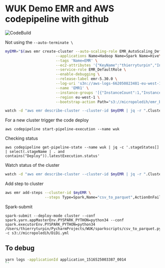 # WUK Demo EMR and AWS codepipeline with github

![CodeBuild](https://codebuild.eu-west-1.amazonaws.com/badges?uuid=eyJlbmNyeXB0ZWREYXRhIjoiSVNrcWorUUpmeFZqbmxMZHRTYzJWSnhrNndDQkJsYURET3RjczJoeVU5SDZLVHF3dmtxdkZ1OGgyVENoRUVlNlM1elNjM3dPdTlrb2JtYW5oWExQZFRnPSIsIml2UGFyYW1ldGVyU3BlYyI6IlhKU1UxOGpyMW1ITm1oL2QiLCJtYXRlcmlhbFNldFNlcmlhbCI6MX0%3D&branch=master)

Not using the `--auto-terminate \`  

```bash
myEMR="$(aws emr create-cluster --auto-scaling-role EMR_AutoScaling_DefaultRole \
                       --applications Name=Hadoop Name=Spark Name=Hive\
                       --tags 'Name=EMR' \
                       --ec2-attributes '{"KeyName":"thierryturpin","InstanceProfile":"EMR_EC2_DefaultRole","ServiceAccessSecurityGroup":"sg-cb4309af","SubnetId":"subnet-c167d1a4","EmrManagedSlaveSecurityGroup":"sg-ca4309ae","EmrManagedMasterSecurityGroup":"sg-c94309ad"}' \
                       --service-role EMR_DefaultRole \
                       --enable-debugging \
                       --release-label emr-5.30.0 \
                       --log-uri 's3n://aws-logs-662050823481-eu-west-1/elasticmapreduce/' \
                       --name 'EMR1' \
                       --instance-groups '[{"InstanceCount":1,"InstanceGroupType":"MASTER","InstanceType":"c5.2xlarge","Name":"Master - 1"},{"InstanceCount":2,"InstanceGroupType":"CORE","InstanceType":"c5.2xlarge","Name":"Core - 2"}]' \
                       --region eu-west-1 \
                       --bootstrap-action Path="s3://micropoledih/emr_bootstrap_codepipeline.sh" | jq -r ".ClusterId" )"; echo $myEMR

watch -d "aws emr describe-cluster --cluster-id $myEMR | jq -r ".Cluster.Status.State""

```

For a new cluster trigger the code deploy

```
aws codepipeline start-pipeline-execution --name wuk
```

Checking status
```
aws codepipeline get-pipeline-state --name wuk | jq -c '.stageStates[] | select(.stageName | . and contains("Deploy")).latestExecution.status'
```

Watch status of the cluster
```bash
watch -d "aws emr describe-cluster --cluster-id $myEMR | jq -r ".Cluster.Status.State""
```

Add step to cluster

```bash
aws emr add-steps --cluster-id $myEMR \
                  --steps Type=Spark,Name="csv_to_parquet",ActionOnFailure=CONTINUE,Args=[--deploy-mode,cluster,--conf,spark.yarn.appMasterEnv.PYSPARK_PYTHON=python36,--conf,spark.executorEnv.PYSPARK_PYTHON=python36,/home/hadoop/sparkscripts/csv_to_parquet_ref.py,-cs3n://dih2018/extract_audiences.csv,-d/home/hadoop/sparkscripts/csv_to_parquet.yml]

```

Spark-submit
```
spark-submit --deploy-mode cluster --conf spark.yarn.appMasterEnv.PYSPARK_PYTHON=python34 --conf spark.executorEnv.PYSPARK_PYTHON=python34 /Users/thierryturpin/PycharmProjects/WUK/sparkscripts/csv_to_parquet.py -c s3://micropoledih/DiDi.yml

```

## To debug
```bash
yarn logs -applicationId application_1516525003387_0014
``